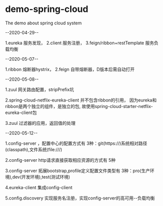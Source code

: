 # demo-spring-cloud
The demo about spring cloud system

--2020-04-29--

1.eureka 服务发现， 
2.client 服务注册， 
3.feign/ribbon+restTemplate  服务负载均衡

--2020-05-07--

1.ribbon 熔断器hystrix， 
2.feign 自带熔断器，D版本后需自动打开

--2020-05-08--

1.zuul 网关路由配置，stripPrefix坑

2.spring-cloud-netflix-eureka-client 并不包含ribbon的引用，
因为eureka和ribbon是两个独立的组件，是独立的包,
故使用spring-cloud-starter-netflix-eureka-client包

3.zuul 过滤器的应用，返回值的处理

--2020-05-12--

1.config-server ，配置中心的配置方式有 3种：git(https://)系统相对路径(classpath),文件系统(file:///)

2.config-server http请求直接获取相应资源的方式有 5种

3.config-server 拓展bootstrap,profile定义配置文件类型有 3种：pro(生产环境),dev(开发环境),test(测试环境)

4.eureka-client 集成config-client

5.config.discovery 实现服务名注册，实现config-server的高可用--负载均衡



